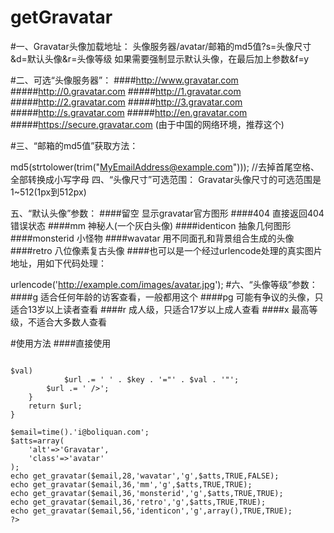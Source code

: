 # getGravatar
#一、Gravatar头像加载地址：
头像服务器/avatar/邮箱的md5值?s=头像尺寸&d=默认头像&r=头像等级
如果需要强制显示默认头像，在最后加上参数&f=y

#二、可选“头像服务器”：
####http://www.gravatar.com
#####http://0.gravatar.com
#####http://1.gravatar.com
#####http://2.gravatar.com
#####http://3.gravatar.com
#####http://s.gravatar.com
#####http://en.gravatar.com
#####https://secure.gravatar.com (由于中国的网络环境，推荐这个)

#三、“邮箱的md5值”获取方法：

md5(strtolower(trim("MyEmailAddress@example.com"))); //去掉首尾空格、全部转换成小写字母
四、“头像尺寸”可选范围：
Gravatar头像尺寸的可选范围是1~512(1px到512px)

五、“默认头像”参数：
####留空 显示gravatar官方图形
####404 直接返回404错误状态
####mm 神秘人(一个灰白头像)
####identicon 抽象几何图形
####monsterid 小怪物
####wavatar 用不同面孔和背景组合生成的头像
####retro 八位像素复古头像
####也可以是一个经过urlencode处理的真实图片地址，用如下代码处理：

urlencode('http://example.com/images/avatar.jpg');
#六、“头像等级”参数：
####g 适合任何年龄的访客查看，一般都用这个
####pg 可能有争议的头像，只适合13岁以上读者查看
####r 成人级，只适合17岁以上成人查看
####x 最高等级，不适合大多数人查看

#使用方法
####直接使用
<pre><code>
<?php

function get_gravatar($email='', $s=28, $d='mm', $r='g', $atts=array(), $img=TRUE, $f=FALSE){
    $url = 'https://secure.gravatar.com/avatar/';
    $url .= md5(strtolower(trim($email)));
    $url .= ($f) ? "?s=$s&d=$d&r=$r&f=y" : "?s=$s&d=$d&r=$r";
    if($img){
        $url = '<img src="' . $url . '"';
        foreach($atts as $key=>$val)
            $url .= ' ' . $key . '="' . $val . '"';
        $url .= ' />';
    }
    return $url;
}

$email=time().'i@boliquan.com';
$atts=array(
    'alt'=>'Gravatar',
    'class'=>'avatar'
);
echo get_gravatar($email,28,'wavatar','g',$atts,TRUE,FALSE);
echo get_gravatar($email,36,'mm','g',$atts,TRUE,TRUE);
echo get_gravatar($email,36,'monsterid','g',$atts,TRUE,TRUE);
echo get_gravatar($email,36,'retro','g',$atts,TRUE,TRUE);
echo get_gravatar($email,56,'identicon','g',array(),TRUE,TRUE);
?>
</code></pre>

